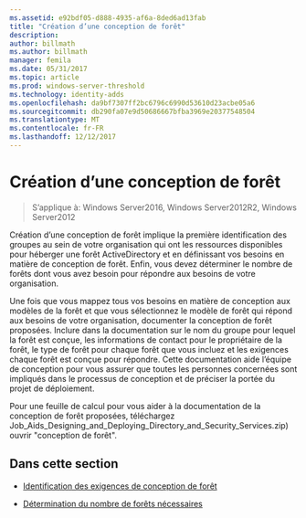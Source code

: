 ```yaml
---
ms.assetid: e92bdf05-d888-4935-af6a-8ded6ad13fab
title: "Création d’une conception de forêt"
description: 
author: billmath
ms.author: billmath
manager: femila
ms.date: 05/31/2017
ms.topic: article
ms.prod: windows-server-threshold
ms.technology: identity-adds
ms.openlocfilehash: da9bf7307ff2bc6796c6990d53610d23acbe05a6
ms.sourcegitcommit: db290fa07e9d50686667bfba3969e20377548504
ms.translationtype: MT
ms.contentlocale: fr-FR
ms.lasthandoff: 12/12/2017
---
```

# <a name="creating-a-forest-design"></a>Création d’une conception de forêt

>S’applique à: Windows Server2016, Windows Server2012R2, Windows Server2012

Création d’une conception de forêt implique la première identification des groupes au sein de votre organisation qui ont les ressources disponibles pour héberger une forêt ActiveDirectory et en définissant vos besoins en matière de conception de forêt. Enfin, vous devez déterminer le nombre de forêts dont vous avez besoin pour répondre aux besoins de votre organisation.  
  
Une fois que vous mappez tous vos besoins en matière de conception aux modèles de la forêt et que vous sélectionnez le modèle de forêt qui répond aux besoins de votre organisation, documenter la conception de forêt proposées. Inclure dans la documentation sur le nom du groupe pour lequel la forêt est conçue, les informations de contact pour le propriétaire de la forêt, le type de forêt pour chaque forêt que vous incluez et les exigences chaque forêt est conçue pour répondre. Cette documentation aide l’équipe de conception pour vous assurer que toutes les personnes concernées sont impliqués dans le processus de conception et de préciser la portée du projet de déploiement.  
  
Pour une feuille de calcul pour vous aider à la documentation de la conception de forêt proposées, téléchargez Job_Aids_Designing_and_Deploying_Directory_and_Security_Services.zip) ouvrir "conception de forêt".  
  
## <a name="in-this-section"></a>Dans cette section  
  
-   [Identification des exigences de conception de forêt](../../ad-ds/plan/Identifying-Forest-Design-Requirements.md)  
  
-   [Détermination du nombre de forêts nécessaires](../../ad-ds/plan/Determining-the-Number-of-Forests-Required.md)  
  


